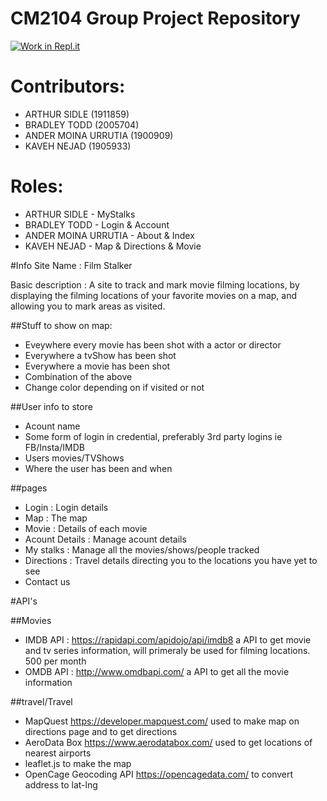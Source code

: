 # CM2104 Group Project Repository

[![Work in Repl.it](https://classroom.github.com/assets/work-in-replit-14baed9a392b3a25080506f3b7b6d57f295ec2978f6f33ec97e36a161684cbe9.svg)](https://classroom.github.com/online_ide?assignment_repo_id=306342&assignment_repo_type=GroupAssignmentRepo)


<h1>Contributors:</h1>
<ul>
  <li>ARTHUR SIDLE (1911859)</li>
  <li>BRADLEY TODD (2005704)</li>
  <li>ANDER MOINA URRUTIA (1900909)</li>
  <li>KAVEH NEJAD (1905933)</li>
</ul>

<h1>Roles:</h1>
<ul>
  <li>ARTHUR SIDLE - MyStalks</li>
  <li>BRADLEY TODD - Login & Account</li>
  <li>ANDER MOINA URRUTIA - About & Index</li>
  <li>KAVEH NEJAD - Map & Directions & Movie</li>
</ul>


#Info
Site Name : Film Stalker

Basic description : A site to track and mark movie filming locations, by displaying the filming locations of your favorite movies on a map, and allowing you to mark areas as visited.

##Stuff to show on map:
- Eveywhere every movie has been shot with a actor or director
- Everywhere a tvShow has been shot
- Everywhere a movie has been shot
- Combination of the above
- Change color depending on if visited or not

##User info to store
- Acount name
- Some form of login in credential, preferably 3rd party logins ie FB/Insta/IMDB
- Users movies/TVShows
- Where the user has been and when

##pages
- Login : Login details
- Map : The map
- Movie : Details of each movie
- Acount Details : Manage acount details
- My stalks : Manage all the movies/shows/people tracked
- Directions : Travel details directing you to the locations you have yet to see
- Contact us


#API's

##Movies
- IMDB API : https://rapidapi.com/apidojo/api/imdb8   a API to get movie and tv series information, will primeraly be used for filming locations. 500 per month
- OMDB API : http://www.omdbapi.com/   a API to get all the movie information


##travel/Travel
- MapQuest https://developer.mapquest.com/ used to make map on directions page and to get directions
- AeroData Box https://www.aerodatabox.com/  used to get locations of nearest airports
- leaflet.js     to make the map
- OpenCage Geocoding API     https://opencagedata.com/     to convert address to lat-lng
